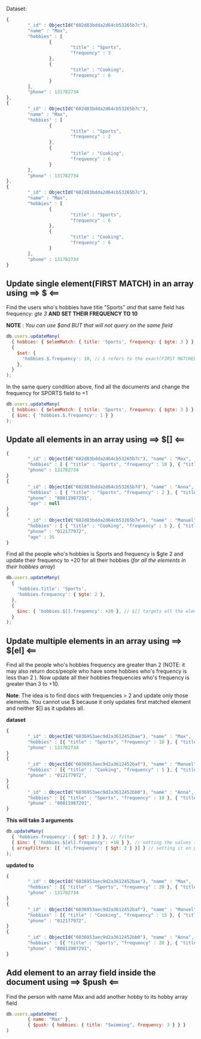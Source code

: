Dataset:

```js
{
        "_id" : ObjectId("602d83bdda2d64cb53265b7c"),
        "name" : "Max",
        "hobbies" : [
                {
                        "title" : "Sports",
                        "frequency" : 3
                },
                {
                        "title" : "Cooking",
                        "frequency" : 6
                }
        ],
        "phone" : 131782734
},
{
        "_id" : ObjectId("602d83bdda2d64cb53265b7c"),
        "name" : "Max",
        "hobbies" : [
                {
                        "title" : "Sports",
                        "frequency" : 2
                },
                {
                        "title" : "Cooking",
                        "frequency" : 6
                }
        ],
        "phone" : 131782734
},
{
        "_id" : ObjectId("602d83bdda2d64cb53265b7c"),
        "name" : "Max",
        "hobbies" : [
                {
                        "title" : "Sports",
                        "frequency" : 6
                },
                {
                        "title" : "Cooking",
                        "frequency" : 6
                }
        ],
        "phone" : 131782734
}
```

## Update single element(FIRST MATCH) in an array using ==> $ <==

Find the users who's hobbies have title "Sports" _and_ that same field has frequency: _gte 3_ **AND SET THEIR FREQUENCY TO 10**

**NOTE** : _You can use $and BUT that will not query on the same field_

```js
db.users.updateMany(
  { hobbies: { $elemMatch: { title: 'Sports', frequency: { $gte: 3 } } } }, // elemMatch refers to the exact field on the document
  {
    $set: {
      'hobbies.$.frequency': 10, // $ refers to the exact(FIRST MATCHED ELEMENT) array element of the filtered document
    },
  }
);
```

In the same query condition above, find all the documents and change the frequency for SPORTS field to +1

```js
db.users.updateMany(
  { hobbies: { $elemMatch: { title: 'Sports', frequency: { $gte: 3 } } } },
  { $inc: { 'hobbies.$.frequency': 1 } }
);
```

## Update all elements in an array using ==> $[] <==

```js
{
        "_id" : ObjectId("602d83bdda2d64cb53265b7c"), "name" : "Max",
        "hobbies" : [ { "title" : "Sports", "frequency" : 10 }, { "title" : "Cooking", "frequency" : 6 } ],
        "phone" : 131782734
}
{
        "_id" : ObjectId("602d83bdda2d64cb53265b7d"), "name" : "Anna",
        "hobbies" : [ { "title" : "Sports", "frequency" : 2 }, { "title" : "Yoga", "frequency" : 3 } ],
        "phone" : "80811987291",
        "age" : null
}
{
        "_id" : ObjectId("602d83bdda2d64cb53265b7e"), "name" : "Manuel",
        "hobbies" : [ { "title" : "Cooking", "frequency" : 5 }, { "title" : "Cars", "frequency" : 2 } ],
        "phone" : "012177972",
        "age" : 35
}
```

Find all the people who's hobbies is Sports and frequency is $gte 2 and update their frequency to +20 for all their hobbies (_for all the elements in their hobbies array_)

```js
db.users.updateMany(
  {
    'hobbies.title': 'Sports',
    'hobbies.frequency': { $gte: 2 },
  },
  {
    $inc: { 'hobbies.$[].frequency': +20 }, // $[] targets all the elements in the array
  }
);
```

## Update multiple elements in an array using ==> $[el] <==

Find all the people who's hobbies frequency are greater than 2 (NOTE: it may also return docs/people who have some hobbies who's frequency is less than 2 ). Now update all their hobbies frequencies who's frequency is greater than 3 to +10.

**Note**: The idea is to find docs with frequencies > 2 and update only those elements. You cannot use $ because it only updates first matched element and neither $[] as it updates all.

**dataset**

```js
{
        "_id" : ObjectId("6036953aec9d2a3612452bae"), "name" : "Max",
        "hobbies" : [{ "title" : "Sports", "frequency" : 10 }, { "title" : "Cooking", "frequency" : 6 }],
        "phone" : 131782734
}
{
        "_id" : ObjectId("6036953aec9d2a3612452baf"), "name" : "Manuel",
        "hobbies" : [{ "title" : "Cooking", "frequency" : 5 }, { "title" : "Cars", "frequency" : 2 }],
        "phone" : "012177972",
}
{
        "_id" : ObjectId("6036953aec9d2a3612452bb0"), "name" : "Anna",
        "hobbies" : [{ "title" : "Sports", "frequency" : 10 }, { "title" : "Yoga", "frequency" : 12 }],
        "phone" : "80811987291",
}
```

**This will take 3 arguments**

```js
db.updateMany(
  { 'hobbies.frequency': { $gt: 2 } }, // filter
  { $inc: { 'hobbies.$[el].frequency': +10 } }, // setting the values (not saving yet)
  { arrayFilters: [{ 'el.frequency': { $gt: 2 } }] } // setting it on particular elements inside the array
);
```

**updated to**

```js
{
        "_id" : ObjectId("6036953aec9d2a3612452bae"), "name" : "Max",
        "hobbies" : [{ "title" : "Sports", "frequency" : 20 }, { "title" : "Cooking", "frequency" : 16 }],
        "phone" : 131782734
}
{
        "_id" : ObjectId("6036953aec9d2a3612452baf"), "name" : "Manuel",
        "hobbies" : [{ "title" : "Cooking", "frequency" : 15 }, { "title" : "Cars", "frequency" : 2 }],
        "phone" : "012177972",
}
{
        "_id" : ObjectId("6036953aec9d2a3612452bb0"), "name" : "Anna",
        "hobbies" : [{ "title" : "Sports", "frequency" : 20 }, { "title" : "Yoga", "frequency" : 22 }],
        "phone" : "80811987291",
}
```

## Add element to an array field inside the document using ==> $push <==

Find the person with name Max and add another hobby to its hobby array field

```js
db.users.updateOne(
        { name: "Max" },
        { $push: { hobbies: { title: "Swimming", frequency: 3 } } }
)
```